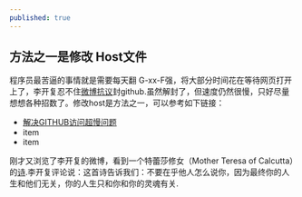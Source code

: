 ```yaml
---
published: true
---
```


## 方法之一是修改 Host文件

 程序员最苦逼的事情就是需要每天翻 G-xx-F强，将大部分时间花在等待网页打开上了，李开复忍不住[微博抗议](http://tech.qq.com/a/20130123/000133.htm)封github.虽然解封了，但速度仍然很慢，只好尽量想想各种招数了。修改host是方法之一，可以参考如下链接：

- [解决GITHUB访问超慢问题](http://zengrong.net/post/2092.htm)
- item
- item

刚才又浏览了李开复的微博，看到一个特蕾莎修女（Mother Teresa of Calcutta）的[诗](http://t1.qpic.cn/mblogpic/fe0fdf597ced39072e20/460).李开复评论说：这首诗告诉我们：不要在乎他人怎么说你，因为最终你的人生和他们无关，你的人生只和你和你的灵魂有关.